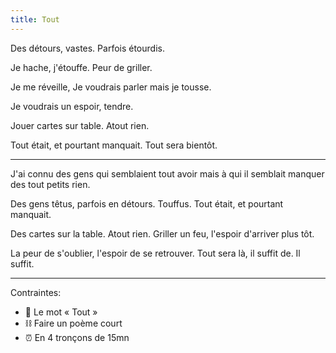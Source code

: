 ```yaml
---
title: Tout
---
```


Des détours, vastes.
Parfois étourdis.

Je hache, j'étouffe.
Peur de griller.

Je me réveille,
Je voudrais parler mais je tousse.

Je voudrais un espoir, tendre.

Jouer cartes sur table.
Atout rien.

Tout était, et pourtant manquait.
Tout sera bientôt.

---

J'ai connu des gens qui semblaient tout avoir
mais à qui il semblait manquer des tout petits rien. 

Des gens têtus, parfois en détours. Touffus.
Tout était, et pourtant manquait.

Des cartes sur la table. Atout rien. 
Griller un feu, l'espoir d'arriver plus tôt.

La peur de s'oublier, l'espoir de se retrouver.
Tout sera là, il suffit de. Il suffit.

---

Contraintes:

- 📖 Le mot « Tout »
- ⛓ Faire un poème court
- ⏰ En 4 tronçons de 15mn

